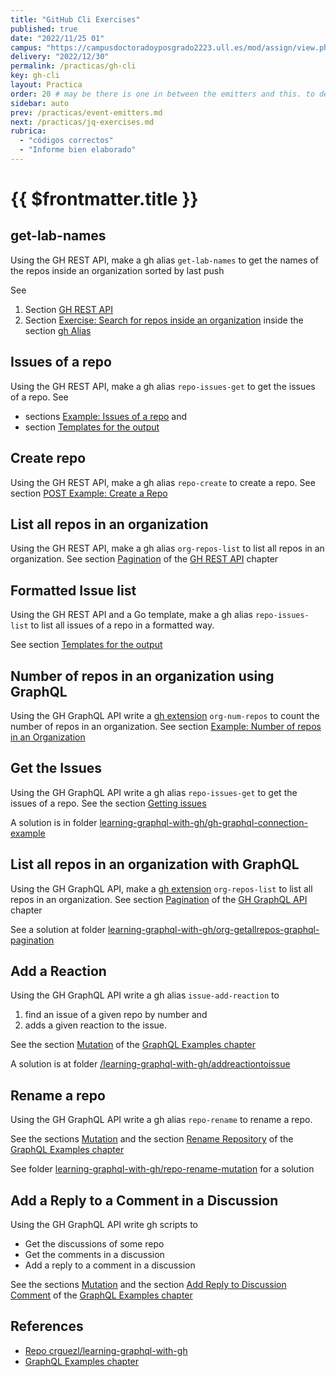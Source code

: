 ```yaml
---
title: "GitHub Cli Exercises"
published: true
date: "2022/11/25 01"
campus: "https://campusdoctoradoyposgrado2223.ull.es/mod/assign/view.php?id=793"
delivery: "2022/12/30"
permalink: /practicas/gh-cli
key: gh-cli
layout: Practica
order: 20 # may be there is one in between the emitters and this. to decide
sidebar: auto
prev: /practicas/event-emitters.md
next: /practicas/jq-exercises.md
rubrica:
  - "códigos correctos"
  - "Informe bien elaborado"
---
```


# {{ $frontmatter.title }}


## get-lab-names

Using the GH REST API, make a gh alias `get-lab-names` to get the names of the repos inside an organization sorted by last push

See 

1. Section [GH REST API](/temas/introduccion-a-javascript/github-cli/gh-api.html)
2. Section [Exercise: Search for repos inside an organization](/temas/introduccion-a-javascript/github-cli/gh-alias.html#exercise-search-for-repos-inside-an-organization) inside the section [gh Alias](/temas/introduccion-a-javascript/github-cli/gh-alias.html)


## Issues of a repo

Using the GH REST API, make a gh alias `repo-issues-get` to get the issues of a repo. 
See  

* sections [Example: Issues of a repo](/temas/introduccion-a-javascript/github-cli/gh-api.html#example-issues-of-a-repo) and 
* section [Templates for the output](/temas/introduccion-a-javascript/github-cli/gh-api.html#templates-for-the-output)

## Create repo

Using the GH REST API, make a gh alias `repo-create` to create a repo. See
section [POST Example: Create a Repo](/temas/introduccion-a-javascript/github-cli/gh-api.html#post-example-create-a-repo)

## List all repos in an organization

Using the GH REST API, make a gh alias `org-repos-list` to list all repos in an organization. See
section [Pagination](/temas/introduccion-a-javascript/github-cli/gh-api.html#pagination) of the [GH REST API](/temas/introduccion-a-javascript/github-cli/gh-api.html) chapter

## Formatted Issue list

Using  the GH REST API and a Go  template, make a gh alias `repo-issues-list` to list all issues of a repo in a formatted way. 

See section 
[Templates for the output](/temas/introduccion-a-javascript/github-cli/gh-api.html#templates-for-the-output)

## Number of  repos in an organization using GraphQL

Using the GH GraphQL API write a [gh extension](/temas/introduccion-a-javascript/github-cli/gh-extension) `org-num-repos` to count the number of repos in an organization. See
section [Example: Number of repos in an Organization](/temas/introduccion-a-javascript/github-cli/gh-api-graphql.html#example-number-of-repos-in-an-organization) 


## Get the Issues 

Using the GH GraphQL API write a gh alias `repo-issues-get` to get the issues of a repo. See the section [Getting issues](/temas/introduccion-a-javascript/github-cli/gh-api-graphql.html#example-getting-issues)

A solution is in folder [learning-graphql-with-gh/gh-graphql-connection-example](https://github.com/crguezl/learning-graphql-with-gh/tree/main/gh-graphql-connection-example)

## List all repos in an organization with GraphQL

Using the GH GraphQL API, make a [gh extension](/temas/introduccion-a-javascript/github-cli/gh-extension) `org-repos-list` to list all repos in an organization. See
section [Pagination](/temas/introduccion-a-javascript/github-cli/gh-api-graphql.html#pagination) of the [GH GraphQL API](/temas/introduccion-a-javascript/github-cli/gh-api-graphql) chapter

See a solution at folder [learning-graphql-with-gh/org-getallrepos-graphql-pagination](https://github.com/crguezl/learning-graphql-with-gh/tree/main/org-getallrepos-graphql-pagination)

## Add a Reaction

Using the GH GraphQL API write a gh alias `issue-add-reaction` to 

1. find an issue of a given repo by number and 
2. adds a given reaction to the issue. 

See the section [Mutation](/temas/introduccion-a-javascript/github-cli/gh-api-graphql.html#mutation) of the [GraphQL Examples chapter](/temas/introduccion-a-javascript/github-cli/gh-api-graphql.html#graphql-examples)

A solution is at folder [/learning-graphql-with-gh/addreactiontoissue](https://github.com/crguezl/learning-graphql-with-gh/tree/main/addreactiontoissue)

## Rename a repo

Using the GH GraphQL API write a gh alias `repo-rename` to rename a repo. 

See the sections [Mutation](/temas/introduccion-a-javascript/github-cli/gh-api-graphql.html#mutation) and the section [Rename Repository](/temas/introduccion-a-javascript/github-cli/gh-api-graphql.html#rename-repository) of the [GraphQL Examples chapter](/temas/introduccion-a-javascript/github-cli/gh-api-graphql.html#graphql-examples)

See folder [learning-graphql-with-gh/repo-rename-mutation](https://github.com/crguezl/learning-graphql-with-gh/tree/main/repo-rename-mutation) for a solution

## Add a Reply to a Comment in a Discussion

Using the GH GraphQL API write  gh scripts to 

* Get the discussions of some repo
* Get the comments in a discussion
* Add a reply to a comment in a discussion
 
See the sections [Mutation](/temas/introduccion-a-javascript/github-cli/gh-api-graphql.html#mutation) and the section [Add Reply to Discussion Comment](/temas/introduccion-a-javascript/github-cli/gh-api-graphql.html#add-reply-to-discussion-comment) of the [GraphQL Examples chapter](/temas/introduccion-a-javascript/github-cli/gh-api-graphql.html#graphql-examples)

## References

* [Repo crguezl/learning-graphql-with-gh](https://github.com/crguezl/learning-graphql-with-gh)
* [GraphQL Examples chapter](/temas/introduccion-a-javascript/github-cli/gh-api-graphql.html#graphql-examples)